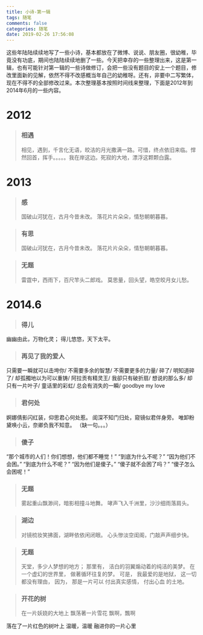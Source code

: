 ```yaml
---
title: 小诗-第一辑
tags: 随笔
comments: false
categories: 随笔
date: 2019-02-26 17:56:08
---
```

 这些年陆陆续续地写了一些小诗，基本都放在了微博、说说、朋友圈，很幼稚，毕竟没有功底，期间也陆陆续续地删了一些。今天把幸存的一些整理出来，这是第一辑，也有可能针对第一辑的一些诗做修订，会把一些没有题目的安上一个题目，修改里面新的见解，依然不得不改感概当年自己的幼稚呀。还有，非要中二写繁体，现在不得不的全部修改过来。本次整理基本按照时间线来整理，下面是2012年到2014年6月的一些内容。
<!--more-->
# 2012
> ### 相遇
>相见，遇到，千言化无语，皎洁的月光撒满一路。可惜，终点依旧来临。悍然回首，挥手。。。。。我在岸这边。死寂的大地，漂浮这颗颗白露。

# 2013
> ### 感
>国破山河犹在，古月今昔未改。
落花片片朵朵，情愁朝朝暮暮。

<!---->
> ### 有思
>国破山河犹在，古月今昔未改。
落花片片朵朵，情愁朝朝暮暮。

<!---->
> ### 无题
>雷霆中，西雨下，百尺竿头二郎戏。
莫思量，回头望，皓空皎月女儿愁。

# 2014.6
<!---->
> ### 得儿
幽幽由此，万物化灵；
得儿悠悠，天下太平。

<!---->
> ### 再见了我的爱人
只需要一瞬就可以击垮你/
不需要多余的智慧/
不需要更多的力量/
碎了/
明知道碎了/
却孤獨地以为可以重铸/
阿拉贡有精灵王/
我卻只有破折扇/
想说的那么多/
却只有一片叶子/
童话里的彩虹/
总会有消失的一瞬/
goodbye my love

<!---->
> ### 君何处
婀娜倩影闪红装，仰思君心何处惹。
闺深不知门归处，窥镜似君伴身旁。
唯卸粉黛唤小云，奈卿负我不知意。
（缺一句。。。）

<!---->
> ### 傻子
“那个城市的人们！你们想想，他们都不睡觉！”
“到底为什么不呢？”
“因为他们不会困。”
“到底为什么不呢？”
“因为他们是傻子。”
“傻子就不会困了吗？”
“傻子怎么会困呢！”

<!---->
> ### 无题
>雾起重山飘渺间，暗影相撞斗地舞。
哮声飞入千洲里，沙沙细雨落肩头。

<!---->
> ### 湖边
>对镜梳妆笑拂面，湖畔依依闲闭眼。
心头惨淡空闺阁，门敲声声细步快。

<!---->
> ### 无题
>天堂，多少人梦想的地方；
那里有，
洁白的羽翼煽动着的纯洁的美梦。
在一个虚幻的世界里，
做著循环往复的梦。
可是，
我最爱的是地狱，
这一切都没有理由，
因为，
那是一片可以
付出真实感情，
付出心血
的土地。

<!---->
> ### 开花的树
>在一片妖娆的大地上
飘荡著一片雪花
飘啊，飄啊
>
落在了一片红色的树叶上
温暖，温暖
融进你的一片心里
